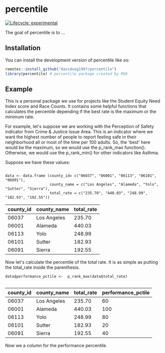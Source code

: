 
# percentile

<!-- badges: start -->
[![Lifecycle: experimental](https://img.shields.io/badge/lifecycle-experimental-orange.svg)](https://lifecycle.r-lib.org/articles/stages.html#experimental)
<!-- badges: end -->

The goal of percentile is to ...

## Installation

You can install the development version of percentile like so:

``` r
remotes::install_github("davidseg1997/percentile")
library(percentile) # percentile package created by RDA

```

## Example

This is a personal package we use for projects like the Student Equity Need Index score and Race Counts. It contains some helpful functions that calculates the percentile depending if the best rate is the maximum or the minimum rate.

For example, let's suppose we are working with the Perception of Safety indicator from Crime & Justice Issue Area. This is an indicator where we want the highest number of people to report feeling safe in their neighborhood all or most of the time per 100 adults. So, the 'best' here would be the maximum, so we would use the p_rank_max function(). Otherwise, we would use the p_rank_min() for other indicators like Asthma.

Suppose we have these values: 

```{r}

data <- data.frame (county_id= c("06037", "06001", "06113", "06101", "06091"),
                    county_name = c("Los Angeles", "Alameda", "Yolo", "Sutter", "Sierra"),
                    total_rate = c("235.70", "440.03", "248.99", "182.93", "192.55"))

```

county_id     | county_name   | total_rate    |
------------- | ------------- | ------------- |
06037         | Los Angeles   | 235.70        |
06001         | Alameda       | 440.03        |
06113         | Yolo          | 248.99        |
06101         | Sutter        | 182.93        |
06091         | Sierra        | 192.55        |


Now let's calculate the percentile of the total rate. It is as simple as putting the total_rate inside the parenthesis.

```{r}
data$performance_pctile <-  p_rank_max(data$total_rate)
  

```

county_id     | county_name   | total_rate    | performance_pctile |
------------- | ------------- | ------------- | -------------      |
06037         | Los Angeles   | 235.70        | 60                 |
06001         | Alameda       | 440.03        | 100                |
06113         | Yolo          | 248.99        | 80                 |
06101         | Sutter        | 182.93        | 20                 |
06091         | Sierra        | 192.55        | 40                 |


Now we a column for the performance percentile.



